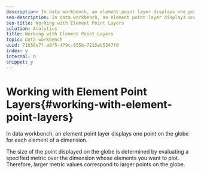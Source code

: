 ```yaml
---
description: In data workbench, an element point layer displays one point on the globe for each element of a dimension.
seo-description: In data workbench, an element point layer displays one point on the globe for each element of a dimension.
seo-title: Working with Element Point Layers
solution: Analytics
title: Working with Element Point Layers
topic: Data workbench
uuid: 71b58e7f-a9f5-479c-855b-7215eb5347f0
index: y
internal: n
snippet: y
---
```


# Working with Element Point Layers{#working-with-element-point-layers}

In data workbench, an element point layer displays one point on the globe for each element of a dimension.

 The size of the point displayed on the globe is determined by evaluating a specified metric over the dimension whose elements you want to plot. Therefore, larger metric values correspond to larger points on the globe. 
